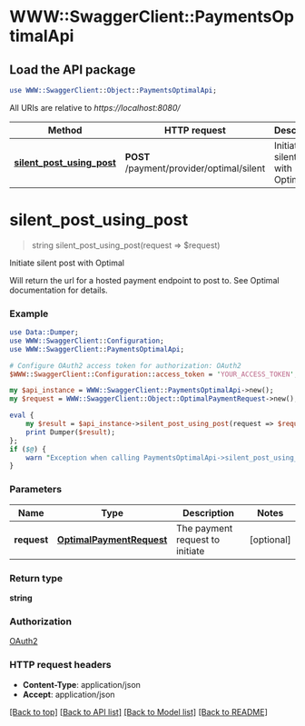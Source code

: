 # WWW::SwaggerClient::PaymentsOptimalApi

## Load the API package
```perl
use WWW::SwaggerClient::Object::PaymentsOptimalApi;
```

All URIs are relative to *https://localhost:8080/*

Method | HTTP request | Description
------------- | ------------- | -------------
[**silent_post_using_post**](PaymentsOptimalApi.md#silent_post_using_post) | **POST** /payment/provider/optimal/silent | Initiate silent post with Optimal


# **silent_post_using_post**
> string silent_post_using_post(request => $request)

Initiate silent post with Optimal

Will return the url for a hosted payment endpoint to post to. See Optimal documentation for details.

### Example 
```perl
use Data::Dumper;
use WWW::SwaggerClient::Configuration;
use WWW::SwaggerClient::PaymentsOptimalApi;

# Configure OAuth2 access token for authorization: OAuth2
$WWW::SwaggerClient::Configuration::access_token = 'YOUR_ACCESS_TOKEN';

my $api_instance = WWW::SwaggerClient::PaymentsOptimalApi->new();
my $request = WWW::SwaggerClient::Object::OptimalPaymentRequest->new(); # OptimalPaymentRequest | The payment request to initiate

eval { 
    my $result = $api_instance->silent_post_using_post(request => $request);
    print Dumper($result);
};
if ($@) {
    warn "Exception when calling PaymentsOptimalApi->silent_post_using_post: $@\n";
}
```

### Parameters

Name | Type | Description  | Notes
------------- | ------------- | ------------- | -------------
 **request** | [**OptimalPaymentRequest**](OptimalPaymentRequest.md)| The payment request to initiate | [optional] 

### Return type

**string**

### Authorization

[OAuth2](../README.md#OAuth2)

### HTTP request headers

 - **Content-Type**: application/json
 - **Accept**: application/json

[[Back to top]](#) [[Back to API list]](../README.md#documentation-for-api-endpoints) [[Back to Model list]](../README.md#documentation-for-models) [[Back to README]](../README.md)

